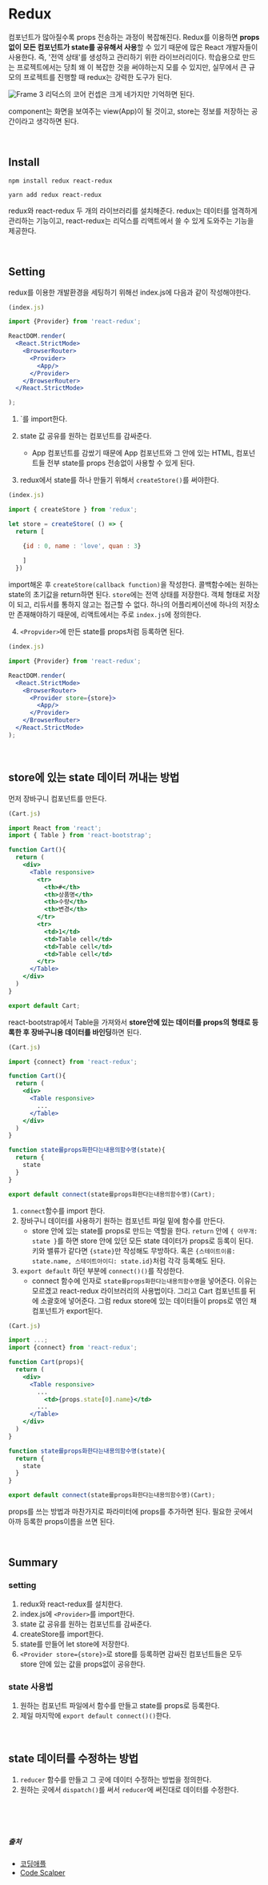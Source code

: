 # Redux

컴포넌트가 많아질수록 props 전송하는 과정이 복잡해진다. Redux를 이용하면 **props없이 모든 컴포넌트가 state를 공유해서 사용**할 수 있기 때문에 많은 React 개발자들이 사용한다. 즉, '전역 상태'를 생성하고 관리하기 위한 라이브러리이다. 학습용으로 만드는 프로젝트에서는 당최 왜 이 복잡한 것을 써야하는지 모를 수 있지만, 실무에서 큰 규모의 프로젝트를 진행할 때 redux는 강력한 도구가 된다.

![Frame 3](https://user-images.githubusercontent.com/59480963/104291328-bf217780-54fe-11eb-9176-c94df916186e.jpg)
리덕스의 코어 컨셉은 크게 네가지만 기억하면 된다. 

component는 화면을 보여주는 view(App)이 될 것이고, store는 정보를 저장하는 공간이라고 생각하면 된다. 


<br />

## Install
```shell
npm install redux react-redux
```
```shell
yarn add redux react-redux
```
redux와 react-redux 두 개의 라이브러리를 설치해준다.
redux는 데이터를 엄격하게 관리하는 기능이고, react-redux는 리덕스를 리액트에서 쓸 수 있게 도와주는 기능을 제공한다.

<br />

## Setting
redux를 이용한 개발환경을 세팅하기 위해선 index.js에 다음과 같이 작성해야한다.
```jsx
(index.js)

import {Provider} from 'react-redux';

ReactDOM.render(
  <React.StrictMode>
    <BrowserRouter>
      <Provider>
        <App/>
      </Provider>
    </BrowserRouter>
  </React.StrictMode>

);
```
1. `<Provider>를 import한다.
2. state 값 공유를 원하는 컴포넌트를 감싸준다.
     * App 컴포넌트를 감쌌기 때문에 App 컴포넌트와 그 안에 있는 HTML, 컴포넌트들 전부 state를 props 전송없이 사용할 수 있게 된다.

3. redux에서 state를 하나 만들기 위해서 `createStore()`를 써야한다.

```jsx
(index.js)

import { createStore } from 'redux';

let store = createStore( () => { 
  return [

    {id : 0, name : 'love', quan : 3}
    
    ]
  })

```
import해온 후 `createStore(callback function)`을 작성한다. 콜백함수에는 원하는 state의 초기값을 return하면 된다. `store`에는 전역 상태를 저장한다. 객체 형태로 저장이 되고, 리듀서를 통하지 않고는 접근할 수 없다. 하나의 어플리케이션에 하나의 저장소만 존재해야하기 때문에, 리액트에서는 주로 `index.js`에 정의한다.

4. `<Propvider>`에 만든 state를 props처럼 등록하면 된다.
```jsx
(index.js)

import {Provider} from 'react-redux';

ReactDOM.render(
  <React.StrictMode>
    <BrowserRouter>
      <Provider store={store}>
        <App/>
      </Provider>
    </BrowserRouter>
  </React.StrictMode>
);
```


<br />

## store에 있는 state 데이터 꺼내는 방법
먼저 장바구니 컴포넌트를 만든다.
```jsx
(Cart.js)

import React from 'react';
import { Table } from 'react-bootstrap';

function Cart(){
  return (
    <div>
      <Table responsive>
        <tr>
          <th>#</th>
          <th>상품명</th>
          <th>수량</th>
          <th>변경</th>
        </tr>
        <tr>
          <td>1</td>
          <td>Table cell</td>
          <td>Table cell</td>
          <td>Table cell</td>
        </tr>
      </Table>
    </div>
  )
}

export default Cart;
```
react-bootstrap에서 Table을 가져와서 **store안에 있는 데이터를 props의 형태로 등록한 후 장바구니용 데이터를 바인딩**하면 된다. 

```jsx
(Cart.js)

import {connect} from 'react-redux';

function Cart(){
  return (
    <div>
      <Table responsive>
        ...
      </Table>
    </div>
  )
}

function state를props화한다는내용의함수명(state){
  return {
    state
  }
}

export default connect(state를props화한다는내용의함수명)(Cart);
```
1. `connect`함수를 import 한다.
2. 장바구니 데이터를 사용하기 원하는 컴포넌트 파일 밑에 함수를 만든다.
   * store 안에 있는 state를 props로 만드는 역할을 한다. `return` 안에 `{ 아무개: state }`를 하면 store 안에 있던 모든 state 데이터가 props로 등록이 된다. 키와 밸류가 같다면 `{state}`만 작성해도 무방하다. 혹은 `{스테이트이름: state.name, 스테이트아이디: state.id}`처럼 각각 등록해도 된다.
3. `export default` 하던 부분에 `connect()()`를 작성한다.
   * connect 함수에 인자로 `state를props화한다는내용의함수명`을 넣어준다. 이유는 모르겠고 react-redux 라이브러리의 사용법이다. 그리고 Cart 컴포넌트를 뒤에 소괄호에 넣어준다. 그럼 redux store에 있는 데이터들이 props로 엮인 채 컴포넌트가 export된다.

```jsx
(Cart.js)

import ...;
import {connect} from 'react-redux';

function Cart(props){
  return (
    <div>
      <Table responsive>
        ...
          <td>{props.state[0].name}</td>
        ...
      </Table>
    </div>
  )
}

function state를props화한다는내용의함수명(state){
  return {
    state
  }
}

export default connect(state를props화한다는내용의함수명)(Cart);
```
props를 쓰는 방법과 마찬가지로 파라미터에 props를 추가하면 된다. 필요한 곳에서 아까 등록한 props이름을 쓰면 된다.

<br />

## Summary

### setting
1. redux와 react-redux를 설치한다.
2. index.js에 `<Provider>`를 import한다.
3. state 값 공유를 원하는 컴포넌트를 감싸준다.
4. createStore를 import한다.
5. state를 만들어 let store에 저장한다.
6. `<Provider store={store}>`로 store를 등록하면 감싸진 컴포넌트들은 모두 store 안에 있는 값을 props없이 공유한다.

### state 사용법
1. 원하는 컴포넌트 파일에서 함수를 만들고 state를 props로 등록한다.
2. 제일 마지막에 `export default connect()()`한다.

<br />

## state 데이터를 수정하는 방법
1. `reducer` 함수를 만들고 그 곳에 데이터 수정하는 방법을 정의한다.
2. 원하는 곳에서 `dispatch()`를 써서 `reducer`에 써진대로 데이터를 수정한다.



<br />
<br />
<br />

##### 출처
- [코딩애플](https://online.codingapple.com/unit/react4-setstate-usestate-onclick-eventhandler/?id=2305)
- [Code Scalper](https://youtu.be/wSbjROmXTaY)




